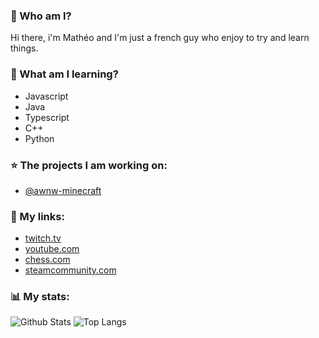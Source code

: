 ### :mag_right: Who am I?
Hi there, i'm Mathéo and I'm just a french guy who enjoy to try and learn things.
### :briefcase: What am I learning?
- Javascript
- Java
- Typescript
- C++
- Python
### :star: The projects I am working on:
- [@awnw-minecraft](https://github.com/awnw-minecraft)
### :link: My links:
- [twitch.tv](https://www.twitch.tv/dalmatheo)
- [youtube.com](https://www.youtube.com/@dalmatheo)
- [chess.com](https://www.chess.com/member/dalmatheotv)
- [steamcommunity.com](https://steamcommunity.com/id/dalmatheo/)
### :bar_chart: My stats:
![Github Stats](https://github-readme-stats-xs0u-qq85lee11-dalmatheos-projects.vercel.app/api/?username=dalmatheo&show_icons=true&title_color=79ff97&icon_color=79ff97&text_color=9f9f9f&count_private=true&theme=transparent)
![Top Langs](https://github-readme-stats-xs0u-qq85lee11-dalmatheos-projects.vercel.app/api/top-langs/?username=dalmatheo&role=owner,collaborator&title_color=79ff97&icon_color=79ff97&text_color=9f9f9f&theme=transparent&layout=compact)

